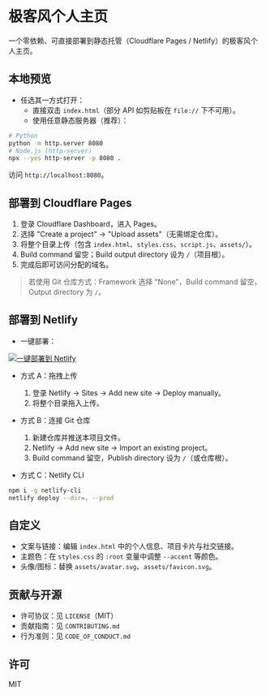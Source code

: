 # 极客风个人主页

一个零依赖、可直接部署到静态托管（Cloudflare Pages / Netlify）的极客风个人主页。

## 本地预览

- 任选其一方式打开：
  - 直接双击 `index.html`（部分 API 如剪贴板在 `file://` 下不可用）。
  - 使用任意静态服务器（推荐）：

```bash
# Python
python -m http.server 8080
# Node.js (http-server)
npx --yes http-server -p 8080 .
```

访问 `http://localhost:8080`。

## 部署到 Cloudflare Pages

1. 登录 Cloudflare Dashboard，进入 Pages。
2. 选择 "Create a project" → "Upload assets"（无需绑定仓库）。
3. 将整个目录上传（包含 `index.html`、`styles.css`、`script.js`、`assets/`）。
4. Build command 留空；Build output directory 设为 `/`（项目根）。
5. 完成后即可访问分配的域名。

> 若使用 Git 仓库方式：Framework 选择 "None"，Build command 留空，Output directory 为 `/`。

## 部署到 Netlify

- 一键部署：

[![一键部署到 Netlify](https://www.netlify.com/img/deploy/button.svg)](https://app.netlify.com/start/deploy?repository=https://github.com/Beijizb/NEW)

- 方式 A：拖拽上传
  1. 登录 Netlify → Sites → Add new site → Deploy manually。
  2. 将整个目录拖入上传。

- 方式 B：连接 Git 仓库
  1. 新建仓库并推送本项目文件。
  2. Netlify → Add new site → Import an existing project。
  3. Build command 留空，Publish directory 设为 `/`（或仓库根）。

- 方式 C：Netlify CLI

```bash
npm i -g netlify-cli
netlify deploy --dir=. --prod
```

## 自定义

- 文案与链接：编辑 `index.html` 中的个人信息、项目卡片与社交链接。
- 主题色：在 `styles.css` 的 `:root` 变量中调整 `--accent` 等颜色。
- 头像/图标：替换 `assets/avatar.svg`、`assets/favicon.svg`。

## 贡献与开源

- 许可协议：见 `LICENSE`（MIT）
- 贡献指南：见 `CONTRIBUTING.md`
- 行为准则：见 `CODE_OF_CONDUCT.md`

## 许可

MIT
